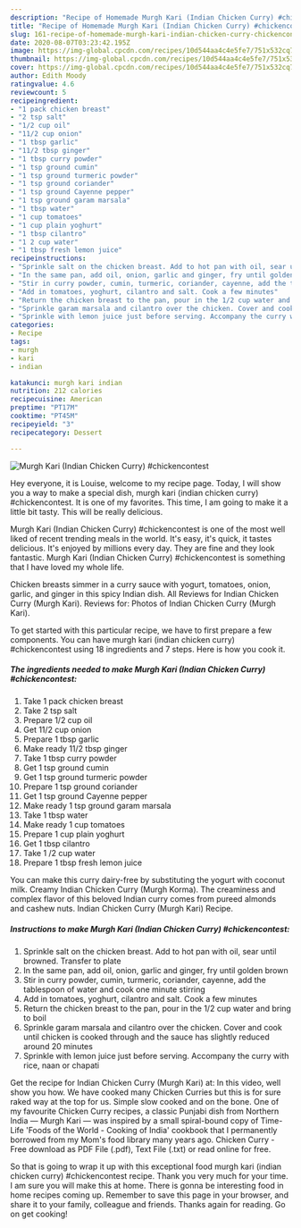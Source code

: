 ```yaml
---
description: "Recipe of Homemade Murgh Kari (Indian Chicken Curry) #chickencontest"
title: "Recipe of Homemade Murgh Kari (Indian Chicken Curry) #chickencontest"
slug: 161-recipe-of-homemade-murgh-kari-indian-chicken-curry-chickencontest
date: 2020-08-07T03:23:42.195Z
image: https://img-global.cpcdn.com/recipes/10d544aa4c4e5fe7/751x532cq70/murgh-kari-indian-chicken-curry-chickencontest-recipe-main-photo.jpg
thumbnail: https://img-global.cpcdn.com/recipes/10d544aa4c4e5fe7/751x532cq70/murgh-kari-indian-chicken-curry-chickencontest-recipe-main-photo.jpg
cover: https://img-global.cpcdn.com/recipes/10d544aa4c4e5fe7/751x532cq70/murgh-kari-indian-chicken-curry-chickencontest-recipe-main-photo.jpg
author: Edith Moody
ratingvalue: 4.6
reviewcount: 5
recipeingredient:
- "1 pack chicken breast"
- "2 tsp salt"
- "1/2 cup oil"
- "11/2 cup onion"
- "1 tbsp garlic"
- "11/2 tbsp ginger"
- "1 tbsp curry powder"
- "1 tsp ground cumin"
- "1 tsp ground turmeric powder"
- "1 tsp ground coriander"
- "1 tsp ground Cayenne pepper"
- "1 tsp ground garam marsala"
- "1 tbsp water"
- "1 cup tomatoes"
- "1 cup plain yoghurt"
- "1 tbsp cilantro"
- "1 2 cup water"
- "1 tbsp fresh lemon juice"
recipeinstructions:
- "Sprinkle salt on the chicken breast. Add to hot pan with oil, sear until browned. Transfer to plate"
- "In the same pan, add oil, onion, garlic and ginger, fry until golden brown"
- "Stir in curry powder, cumin, turmeric, coriander, cayenne, add the tablespoon of water and cook one minute stirring"
- "Add in tomatoes, yoghurt, cilantro and salt. Cook a few minutes"
- "Return the chicken breast to the pan, pour in the 1/2 cup water and bring to boil"
- "Sprinkle garam marsala and cilantro over the chicken. Cover and cook until chicken is cooked through and the sauce has slightly reduced around 20 minutes"
- "Sprinkle with lemon juice just before serving. Accompany the curry with rice, naan or chapati"
categories:
- Recipe
tags:
- murgh
- kari
- indian

katakunci: murgh kari indian 
nutrition: 212 calories
recipecuisine: American
preptime: "PT17M"
cooktime: "PT45M"
recipeyield: "3"
recipecategory: Dessert

---
```



![Murgh Kari (Indian Chicken Curry) #chickencontest](https://img-global.cpcdn.com/recipes/10d544aa4c4e5fe7/751x532cq70/murgh-kari-indian-chicken-curry-chickencontest-recipe-main-photo.jpg)

Hey everyone, it is Louise, welcome to my recipe page. Today, I will show you a way to make a special dish, murgh kari (indian chicken curry) #chickencontest. It is one of my favorites. This time, I am going to make it a little bit tasty. This will be really delicious.

Murgh Kari (Indian Chicken Curry) #chickencontest is one of the most well liked of recent trending meals in the world. It's easy, it's quick, it tastes delicious. It's enjoyed by millions every day. They are fine and they look fantastic. Murgh Kari (Indian Chicken Curry) #chickencontest is something that I have loved my whole life.

Chicken breasts simmer in a curry sauce with yogurt, tomatoes, onion, garlic, and ginger in this spicy Indian dish. All Reviews for Indian Chicken Curry (Murgh Kari). Reviews for: Photos of Indian Chicken Curry (Murgh Kari).


To get started with this particular recipe, we have to first prepare a few components. You can have murgh kari (indian chicken curry) #chickencontest using 18 ingredients and 7 steps. Here is how you cook it.

<!--inarticleads1-->

##### The ingredients needed to make Murgh Kari (Indian Chicken Curry) #chickencontest:

1. Take 1 pack chicken breast
1. Take 2 tsp salt
1. Prepare 1/2 cup oil
1. Get 11/2 cup onion
1. Prepare 1 tbsp garlic
1. Make ready 11/2 tbsp ginger
1. Take 1 tbsp curry powder
1. Get 1 tsp ground cumin
1. Get 1 tsp ground turmeric powder
1. Prepare 1 tsp ground coriander
1. Get 1 tsp ground Cayenne pepper
1. Make ready 1 tsp ground garam marsala
1. Take 1 tbsp water
1. Make ready 1 cup tomatoes
1. Prepare 1 cup plain yoghurt
1. Get 1 tbsp cilantro
1. Take 1 /2 cup water
1. Prepare 1 tbsp fresh lemon juice


You can make this curry dairy-free by substituting the yogurt with coconut milk. Creamy Indian Chicken Curry (Murgh Korma). The creaminess and complex flavor of this beloved Indian curry comes from pureed almonds and cashew nuts. Indian Chicken Curry (Murgh Kari) Recipe. 

<!--inarticleads2-->

##### Instructions to make Murgh Kari (Indian Chicken Curry) #chickencontest:

1. Sprinkle salt on the chicken breast. Add to hot pan with oil, sear until browned. Transfer to plate
1. In the same pan, add oil, onion, garlic and ginger, fry until golden brown
1. Stir in curry powder, cumin, turmeric, coriander, cayenne, add the tablespoon of water and cook one minute stirring
1. Add in tomatoes, yoghurt, cilantro and salt. Cook a few minutes
1. Return the chicken breast to the pan, pour in the 1/2 cup water and bring to boil
1. Sprinkle garam marsala and cilantro over the chicken. Cover and cook until chicken is cooked through and the sauce has slightly reduced around 20 minutes
1. Sprinkle with lemon juice just before serving. Accompany the curry with rice, naan or chapati


Get the recipe for Indian Chicken Curry (Murgh Kari) at: In this video, well show you how. We have cooked many Chicken Curries but this is for sure raked way at the top for us. Simple slow cooked and on the bone. One of my favourite Chicken Curry recipes, a classic Punjabi dish from Northern India — Murgh Kari — was inspired by a small spiral-bound copy of Time-Life &#39;Foods of the World - Cooking of India&#39; cookbook that I permanently borrowed from my Mom&#39;s food library many years ago. Chicken Curry - Free download as PDF File (.pdf), Text File (.txt) or read online for free. 

So that is going to wrap it up with this exceptional food murgh kari (indian chicken curry) #chickencontest recipe. Thank you very much for your time. I am sure you will make this at home. There is gonna be interesting food in home recipes coming up. Remember to save this page in your browser, and share it to your family, colleague and friends. Thanks again for reading. Go on get cooking!
